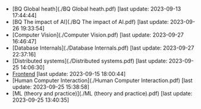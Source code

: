 * [BQ Global heath](./BQ Global heath.pdf) [last update: 2023-09-13 17:44:44]
* [BQ The impact of AI](./BQ The impact of AI.pdf) [last update: 2023-09-26 19:33:54]
* [Computer Vision](./Computer Vision.pdf) [last update: 2023-09-27 16:46:47]
* [Database Internals](./Database Internals.pdf) [last update: 2023-09-27 22:37:16]
* [Distributed systems](./Distributed systems.pdf) [last update: 2023-09-25 14:06:30]
* [Frontend](./Frontend.pdf) [last update: 2023-09-15 18:00:44]
* [Human Computer Interaction](./Human Computer Interaction.pdf) [last update: 2023-09-25 15:38:58]
* [ML (theory and practice)](./ML (theory and practice).pdf) [last update: 2023-09-25 13:40:35]
